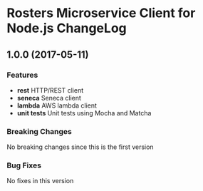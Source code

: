 # Rosters Microservice Client for Node.js ChangeLog

## <a name="1.0.0"></a> 1.0.0 (2017-05-11)

### Features
* **rest** HTTP/REST client
* **seneca** Seneca client
* **lambda** AWS lambda client
* **unit tests** Unit tests using Mocha and Matcha

### Breaking Changes
No breaking changes since this is the first version

### Bug Fixes
No fixes in this version

